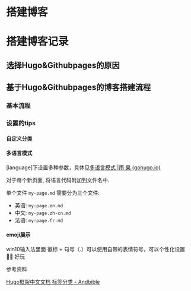 # 搭建博客

# 搭建博客记录

## 选择Hugo&Githubpages的原因

## 基于Hugo&Githubpages的博客搭建流程

### 基本流程

### 设置的tips

#### 自定义分类

#### 多语言模式

[language]下设置多种参数，具体见[多语言模式 |雨 果 (gohugo.io)](https://gohugo.io/content-management/multilingual/)

对于每个新页面, 将语言代码附加到文件名中.

单个文件 `my-page.md` 需要分为三个文件:

* 英语: `my-page.en.md`
* 中文: `my-page.zh-cn.md`
* 法语: `my-page.fr.md`

#### emoji展示

win10输入法里面 徽标 + 句号（.）可以使用自带的表情符号，可以个性化设置 🐱‍🏍 好玩

参考资料

[Hugo框架中文文档 标签分类 - Andbible](https://www.andbible.com/post/hugo-content-management-taxonomies/)

